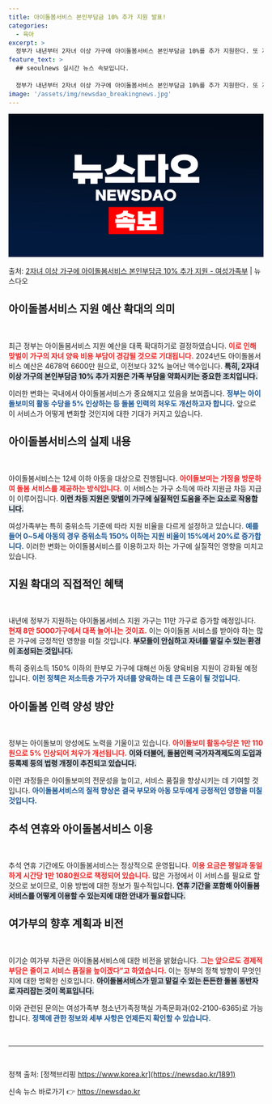 ```yaml
---
title: 아이돌봄서비스 본인부담금 10% 추가 지원 발표!
categories:
  - 육아
excerpt: >
  정부가 내년부터 2자녀 이상 가구에 아이돌봄서비스 본인부담금 10%를 추가 지원한다. 또 지원가구는 8만 5…
feature_text: >
  ## seoulnews 실시간 뉴스 속보입니다.

  정부가 내년부터 2자녀 이상 가구에 아이돌봄서비스 본인부담금 10%를 추가 지원한다. 또 지원가구는 8만 5…
image: '/assets/img/newsdao_breakingnews.jpg'
---
```


![뉴스다오 속보](/assets/img/newsdao_breakingnews.jpg)

<p>출처: <a href="https://newsdao.kr/1891" rel="dofollow">2자녀 이상 가구에 아이돌봄서비스 본인부담금 10% 추가 지원 - 여성가족부</a> | 뉴스다오</p>

<h2 data-ke-size="size26">아이돌봄서비스 지원 예산 확대의 의미</h2>

<p data-ke-size="size16">&nbsp;</p>

최근 정부는 아이돌봄서비스 지원 예산을 대폭 확대하기로 결정하였습니다. <b><span style="color: #ee2323;">이로 인해 맞벌이 가구의 자녀 양육 비용 부담이 경감될 것으로 기대됩니다.</span></b> 2024년도 아이돌봄서비스 예산은 4678억 6600만 원으로, 이전보다 32% 늘어난 액수입니다. <b><span style="background-color: #21538527;">특히, 2자녀 이상 가구의 본인부담금 10% 추가 지원은 가족 부담을 약화시키는 중요한 조치입니다.</span></b>

이러한 변화는 국내에서 아이돌봄서비스가 중요해지고 있음을 보여줍니다. <b><span style="color: #1a5490;">정부는 아이돌보미의 활동 수당을 5% 인상하는 등 돌봄 인력의 처우도 개선하고자 합니다.</span></b> 앞으로 이 서비스가 어떻게 변화할 것인지에 대한 기대가 커지고 있습니다.

<h2 data-ke-size="size26">아이돌봄서비스의 실제 내용</h2>

<p data-ke-size="size16">&nbsp;</p>

아이돌봄서비스는 12세 이하 아동을 대상으로 진행됩니다. <b><span style="color: #ee2323;">아이돌보미는 가정을 방문하여 돌봄 서비스를 제공하는 방식입니다.</span></b> 이 서비스는 가구 소득에 따라 지원금 차등 지급이 이루어집니다. <b><span style="background-color: #21538527;">이런 차등 지원은 맞벌이 가구에 실질적인 도움을 주는 요소로 작용합니다.</span></b>

여성가족부는 특히 중위소득 기준에 따라 지원 비율을 다르게 설정하고 있습니다. <b><span style="color: #1a5490;">예를 들어 0~5세 아동의 경우 중위소득 150% 이하는 지원 비율이 15%에서 20%로 증가합니다.</span></b> 이러한 변화는 아이돌봄서비스를 이용하고자 하는 가구에 실질적인 영향을 미치고 있습니다.

<h2 data-ke-size="size26">지원 확대의 직접적인 혜택</h2>

<p data-ke-size="size16">&nbsp;</p>

내년에 정부가 지원하는 아이돌봄서비스 지원 가구는 11만 가구로 증가할 예정입니다. <b><span style="color: #ee2323;">현재 8만 5000가구에서 대폭 늘어나는 것이죠.</span></b> 이는 아이돌봄 서비스를 받아야 하는 많은 가구에 긍정적인 영향을 미칠 것입니다. <b><span style="background-color: #21538527;">부모들이 안심하고 자녀를 맡길 수 있는 환경이 조성되는 것입니다.</span></b>

특히 중위소득 150% 이하의 한부모 가구에 대해선 아동 양육비용 지원이 강화될 예정입니다. <b><span style="color: #1a5490;">이런 정책은 저소득층 가구가 자녀를 양육하는 데 큰 도움이 될 것입니다.</span></b>

<h2 data-ke-size="size26">아이돌봄 인력 양성 방안</h2>

<p data-ke-size="size16">&nbsp;</p>

정부는 아이돌보미 양성에도 노력을 기울이고 있습니다. <b><span style="color: #ee2323;">아이돌보미 활동수당은 1만 110원으로 5% 인상되어 처우가 개선됩니다.</span></b> <b><span style="background-color: #21538527;">이와 더불어, 돌봄인력 국가자격제도의 도입과 등록제 등의 법령 개정이 추진되고 있습니다.</span></b>

이런 과정들은 아이돌보미의 전문성을 높이고, 서비스 품질을 향상시키는 데 기여할 것입니다. <b><span style="color: #1a5490;">아이돌봄서비스의 질적 향상은 결국 부모와 아동 모두에게 긍정적인 영향을 미칠 것입니다.</span></b>

<h2 data-ke-size="size26">추석 연휴와 아이돌봄서비스 이용</h2>

<p data-ke-size="size16">&nbsp;</p>

추석 연휴 기간에도 아이돌봄서비스는 정상적으로 운영됩니다. <b><span style="color: #ee2323;">이용 요금은 평일과 동일하게 시간당 1만 1080원으로 책정되어 있습니다.</span></b> 많은 가정에서 이 서비스를 필요로 할 것으로 보이므로, 이용 방법에 대한 정보가 필수적입니다. <b><span style="background-color: #21538527;">연휴 기간을 포함해 아이돌봄서비스를 어떻게 이용할 수 있는지에 대한 안내가 필요합니다.</span></b>

<h2 data-ke-size="size26">여가부의 향후 계획과 비전</h2>

<p data-ke-size="size16">&nbsp;</p>

이기순 여가부 차관은 아이돌봄서비스에 대한 비전을 밝혔습니다. <b><span style="color: #ee2323;">그는 앞으로도 경제적 부담은 줄이고 서비스 품질을 높이겠다”고 하였습니다.</span></b> 이는 정부의 정책 방향이 무엇인지에 대한 명확한 신호입니다. <b><span style="background-color: #21538527;">아이돌봄서비스가 믿고 맡길 수 있는 든든한 돌봄 동반자로 자리잡는 것이 목표입니다.</span></b>

이와 관련된 문의는 여성가족부 청소년가족정책실 가족문화과(02-2100-6365)로 가능합니다. <b><span style="color: #1a5490;">정책에 관한 정보와 세부 사항은 언제든지 확인할 수 있습니다.</span></b>

<p data-ke-size="size16">&nbsp;</p>

<hr>

<p data-ke-size="size16">&nbsp;</p>

정책 출처: [정책브리핑 https://www.korea.kr](https://newsdao.kr/1891) 

신속 뉴스 바로가기 👉 <a href="https://newsdao.kr" rel="dofollow">https://newsdao.kr</a>


